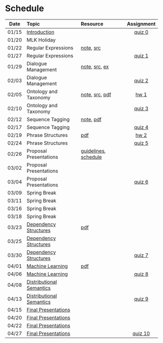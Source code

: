 # Schedule

|Date | Topic | Resource | Assignment |
|:---:|:---|:---|:---:|
|01/15| [Introduction](syllabus.md) | | [quiz 0](getting_started.md) |
|01/20| MLK Holiday | | |
|01/22| Regular Expressions | [note](regular_expressions.ipynb), [src](../src/regular_expressions.py) |  |
|01/27| Regular Expressions |  | [quiz 1](quizzes.md#quiz-1) |
|01/29| Dialogue Management | [note](dialogue_management.ipynb), [src](../src/state_machine.py), [ex](dialogue_state_machine.ipynb) |  |
|02/03| Dialogue Management |  | [quiz 2](quizzes.md#quiz-2) |
|02/05| Ontology and Taxonomy | [note](ontology_taxonomy.ipynb), [src](../src/ontology_taxonomy.py), [pdf](ontology_taxonomy.pdf) | [hw 1](hw_text_matching.md) |
|02/10| Ontology and Taxonomy |  | [quiz 3](quizzes.md#quiz-3) |
|02/12| Sequence Tagging | [note](sequence_tagging.ipynb), [pdf](sequence_tagging.pdf) |  |
|02/17| Sequence Tagging |  | [quiz 4](quizzes.md#quiz-4) |
|02/19| Phrase Structures | [pdf](phrase_structures.pdf) | [hw 2](hw_lexicon_entity_matching.md) |
|02/24| Phrase Structures |  | [quiz 5](quizzes.md#quiz-5) |
|02/26| Proposal Presentations | [guidelines](proposal.md), [schedule](../projects/projects-2020.md) |  |
|03/02| Proposal Presentations |  |  |
|03/04| Proposal Presentations |  | [quiz 6](quizzes.md#quiz-6) |
|03/09| Spring Break |  |  |
|03/11| Spring Break |  |  |
|03/16| Spring Break |  |  |
|03/18| Spring Break |  |  |
|03/23| [Dependency Structures](https://emory.zoom.us/rec/share/_MZvCJ_azmZOAc-OtFrUfY4-Dqbjaaa80Cca8vNYmRmvwuln1rCajN3grpKEixcS) | [pdf](dependency_structures.pdf) |  |
|03/25| [Dependency Structures](https://emory.zoom.us/rec/share/-sFlEbzz6kpLZM_W2BHVQa8RBbrIX6a80yQY-vcIyUfRD1WpbTpZn0Kp-6bVSqH5) |  |  |
|03/30| [Dependency Structures](https://emory.zoom.us/rec/share/-vBPdumu-z5Ib9aV7HycQohwA7_hT6a80SEbqKANzEgU3R2GX6e14TYfOquCXVC3) |  | [quiz 7](quizzes.md#quiz-7) |
|04/01| [Machine Learning](https://emory.zoom.us/rec/share/-s1Vco3u1WdIZ5Xv5W3geaUsIaf6eaa80XIbq_JZyEystNKibuQKEwiHPtL8Ubpz) | [pdf](machine_learning.pdf) |  |
|04/06| [Machine Learning]() |  | [quiz 8](quizzes.md#quiz-8) |
|04/08| [Distributional Semantics]() |  |  |
|04/13| [Distributional Semantics]() |  | [quiz 9](quizzes.md#quiz-9) |
|04/15| [Final Presentations]() |  |  |
|04/20| [Final Presentations]() |  |  |
|04/22| [Final Presentations]() |  |  |
|04/27| [Final Presentations]() |  | [quiz 10](quizzes.md#quiz-10) |
